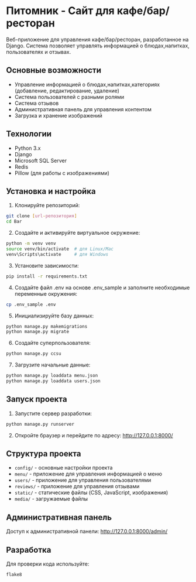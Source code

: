 # Питомник - Сайт для кафе/бар/ресторан

Веб-приложение для управления кафе/бар/ресторан, разработанное на Django. Система позволяет управлять информацией о блюдах,напитках, пользователях и отзывах.

## Основные возможности

- Управление информацией о блюдах,напитках,категориях (добавление, редактирование, удаление)
- Система пользователей с разными ролями
- Система отзывов
- Административная панель для управления контентом
- Загрузка и хранение изображений

## Технологии

- Python 3.x
- Django
- Microsoft SQL Server
- Redis
- Pillow (для работы с изображениями)

## Установка и настройка

1. Клонируйте репозиторий:
```bash
git clone [url-репозитория]
cd Bar
```

2. Создайте и активируйте виртуальное окружение:
```bash
python -m venv venv
source venv/bin/activate  # для Linux/Mac
venv\Scripts\activate     # для Windows
```

3. Установите зависимости:
```bash
pip install -r requirements.txt
```

4. Создайте файл .env на основе .env_sample и заполните необходимые переменные окружения:
```bash
cp .env_sample .env
```

5. Инициализируйте базу данных:
```bash
python manage.py makemigrations
python manage.py migrate
```

6. Создайте суперпользователя:
```bash
python manage.py cсsu
```

7. Загрузите начальные данные:
```bash
python manage.py loaddata menu.json
python manage.py loaddata users.json
```

## Запуск проекта

1. Запустите сервер разработки:
```bash
python manage.py runserver
```

2. Откройте браузер и перейдите по адресу: http://127.0.0.1:8000/

## Структура проекта

- `config/` - основные настройки проекта
- `menu/` - приложение для управления информацией о меню
- `users/` - приложение для управления пользователями
- `reviews/` - приложение для управления отзывами
- `static/` - статические файлы (CSS, JavaScript, изображения)
- `media/` - загружаемые файлы

## Административная панель

Доступ к административной панели: http://127.0.0.1:8000/admin/

## Разработка

Для проверки кода используйте:
```bash
flake8
```